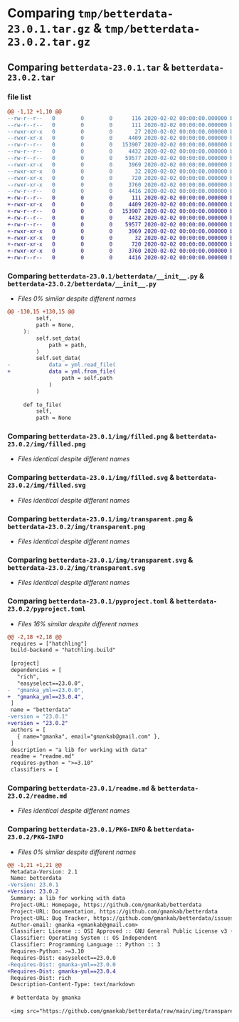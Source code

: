 # Comparing `tmp/betterdata-23.0.1.tar.gz` & `tmp/betterdata-23.0.2.tar.gz`

## Comparing `betterdata-23.0.1.tar` & `betterdata-23.0.2.tar`

### file list

```diff
@@ -1,12 +1,10 @@
--rw-r--r--   0        0        0      116 2020-02-02 00:00:00.000000 betterdata-23.0.1/build.sh
--rw-r--r--   0        0        0      111 2020-02-02 00:00:00.000000 betterdata-23.0.1/changelog.md
--rwxr-xr-x   0        0        0       27 2020-02-02 00:00:00.000000 betterdata-23.0.1/start.sh
--rwxr-xr-x   0        0        0     4409 2020-02-02 00:00:00.000000 betterdata-23.0.1/betterdata/__init__.py
--rw-r--r--   0        0        0   153907 2020-02-02 00:00:00.000000 betterdata-23.0.1/img/filled.png
--rw-r--r--   0        0        0     4432 2020-02-02 00:00:00.000000 betterdata-23.0.1/img/filled.svg
--rw-r--r--   0        0        0    59577 2020-02-02 00:00:00.000000 betterdata-23.0.1/img/transparent.png
--rwxr-xr-x   0        0        0     3969 2020-02-02 00:00:00.000000 betterdata-23.0.1/img/transparent.svg
--rwxr-xr-x   0        0        0       32 2020-02-02 00:00:00.000000 betterdata-23.0.1/.gitignore
--rwxr-xr-x   0        0        0      720 2020-02-02 00:00:00.000000 betterdata-23.0.1/pyproject.toml
--rwxr-xr-x   0        0        0     3760 2020-02-02 00:00:00.000000 betterdata-23.0.1/readme.md
--rw-r--r--   0        0        0     4416 2020-02-02 00:00:00.000000 betterdata-23.0.1/PKG-INFO
+-rw-r--r--   0        0        0      111 2020-02-02 00:00:00.000000 betterdata-23.0.2/changelog.md
+-rwxr-xr-x   0        0        0     4409 2020-02-02 00:00:00.000000 betterdata-23.0.2/betterdata/__init__.py
+-rw-r--r--   0        0        0   153907 2020-02-02 00:00:00.000000 betterdata-23.0.2/img/filled.png
+-rw-r--r--   0        0        0     4432 2020-02-02 00:00:00.000000 betterdata-23.0.2/img/filled.svg
+-rw-r--r--   0        0        0    59577 2020-02-02 00:00:00.000000 betterdata-23.0.2/img/transparent.png
+-rwxr-xr-x   0        0        0     3969 2020-02-02 00:00:00.000000 betterdata-23.0.2/img/transparent.svg
+-rwxr-xr-x   0        0        0       32 2020-02-02 00:00:00.000000 betterdata-23.0.2/.gitignore
+-rwxr-xr-x   0        0        0      720 2020-02-02 00:00:00.000000 betterdata-23.0.2/pyproject.toml
+-rwxr-xr-x   0        0        0     3760 2020-02-02 00:00:00.000000 betterdata-23.0.2/readme.md
+-rw-r--r--   0        0        0     4416 2020-02-02 00:00:00.000000 betterdata-23.0.2/PKG-INFO
```

### Comparing `betterdata-23.0.1/betterdata/__init__.py` & `betterdata-23.0.2/betterdata/__init__.py`

 * *Files 0% similar despite different names*

```diff
@@ -130,15 +130,15 @@
         self,
         path = None,
     ):
         self.set_data(
             path = path,
         )
         self.set_data(
-            data = yml.read_file(
+            data = yml.from_file(
                 path = self.path
             )
         )
 
     def to_file(
         self,
         path = None
```

### Comparing `betterdata-23.0.1/img/filled.png` & `betterdata-23.0.2/img/filled.png`

 * *Files identical despite different names*

### Comparing `betterdata-23.0.1/img/filled.svg` & `betterdata-23.0.2/img/filled.svg`

 * *Files identical despite different names*

### Comparing `betterdata-23.0.1/img/transparent.png` & `betterdata-23.0.2/img/transparent.png`

 * *Files identical despite different names*

### Comparing `betterdata-23.0.1/img/transparent.svg` & `betterdata-23.0.2/img/transparent.svg`

 * *Files identical despite different names*

### Comparing `betterdata-23.0.1/pyproject.toml` & `betterdata-23.0.2/pyproject.toml`

 * *Files 16% similar despite different names*

```diff
@@ -2,18 +2,18 @@
 requires = ["hatchling"]
 build-backend = "hatchling.build"
 
 [project]
 dependencies = [
   "rich",
   "easyselect==23.0.0",
-  "gmanka_yml==23.0.0",
+  "gmanka_yml==23.0.4",
 ]
 name = "betterdata"
-version = "23.0.1"
+version = "23.0.2"
 authors = [
   { name="gmanka", email="gmankab@gmail.com" },
 ]
 description = "a lib for working with data"
 readme = "readme.md"
 requires-python = ">=3.10"
 classifiers = [
```

### Comparing `betterdata-23.0.1/readme.md` & `betterdata-23.0.2/readme.md`

 * *Files identical despite different names*

### Comparing `betterdata-23.0.1/PKG-INFO` & `betterdata-23.0.2/PKG-INFO`

 * *Files 0% similar despite different names*

```diff
@@ -1,21 +1,21 @@
 Metadata-Version: 2.1
 Name: betterdata
-Version: 23.0.1
+Version: 23.0.2
 Summary: a lib for working with data
 Project-URL: Homepage, https://github.com/gmankab/betterdata
 Project-URL: Documentation, https://github.com/gmankab/betterdata
 Project-URL: Bug Tracker, https://github.com/gmankab/betterdata/issues
 Author-email: gmanka <gmankab@gmail.com>
 Classifier: License :: OSI Approved :: GNU General Public License v3 (GPLv3)
 Classifier: Operating System :: OS Independent
 Classifier: Programming Language :: Python :: 3
 Requires-Python: >=3.10
 Requires-Dist: easyselect==23.0.0
-Requires-Dist: gmanka-yml==23.0.0
+Requires-Dist: gmanka-yml==23.0.4
 Requires-Dist: rich
 Description-Content-Type: text/markdown
 
 # betterdata by gmanka
 
 <img src="https://github.com/gmankab/betterdata/raw/main/img/transparent.png">
```

